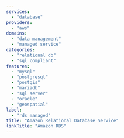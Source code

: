 ```yaml
---
services:
  - "database"
providers:
  - "aws"
domains:
  - "data management"
  - "managed service"
categories:
  - "relational db"
  - "sql compliant"
features:
  - "mysql"
  - "postgresql"
  - "postgis"
  - "mariadb"
  - "sql server"
  - "oracle"
  - "geospatial"
label:
  - "rds managed"
title: "Amazon Relational Database Service"
linkTitle: "Amazon RDS"
---
```

